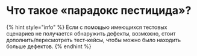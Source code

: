 # Что такое «парадокс пестицида»?

{% hint style="info" %}
Если с помощью имеющихся тестовых сценариев не получается обнаружить дефекты, возможно, стоит дополнить/пересмотреть тест-кейсы, чтобы можно было находить больше дефектов.
{% endhint %}

